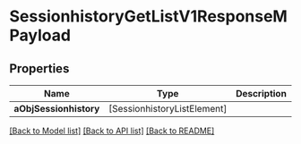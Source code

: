 # SessionhistoryGetListV1ResponseMPayload

## Properties
Name | Type | Description | Notes
------------ | ------------- | ------------- | -------------
**aObjSessionhistory** | [SessionhistoryListElement] |  | 

[[Back to Model list]](../README.md#documentation-for-models) [[Back to API list]](../README.md#documentation-for-api-endpoints) [[Back to README]](../README.md)


